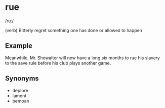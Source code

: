 # rue

/ruː/

(verb) Bitterly regret something one has done or allowed to happen

## Example

Meanwhile, Mr. Showalter will now have a long six months to rue his slavery to the save rule before his club plays another game.

## Synonyms

+ deplore
+ lament
+ bemoan
